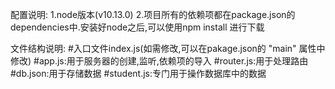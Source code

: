 配置说明:
1.node版本(v10.13.0)
2.项目所有的依赖项都在package.json的dependencies中.安装好node之后,可以使用npm install 进行下载


文件结构说明:
#入口文件index.js(如需修改,可以在pakage.json的 "main" 属性中修改)
#app.js:用于服务器的创建,监听,依赖项的导入
#router.js:用于处理路由
#db.json:用于存储数据
#student.js:专门用于操作数据库中的数据